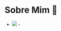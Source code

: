 # Sobre Mim 🦁

<!--
**kauefelle/kauefelle** is a ✨ _special_ ✨ repository because its `README.md` (this file) appears on your GitHub profile.

Here are some ideas to get you started:

- 🔭 I’m currently working on ...
- 🌱 I’m currently learning ...
- 👯 I’m looking to collaborate on ...
- 🤔 I’m looking for help with ...
- 💬 Ask me about ...
- 📫 How to reach me: ...
- 😄 Pronouns: ...
- ⚡ Fun fact: ...
-->
- ![](https://encrypted-tbn0.gstatic.com/images?q=tbn:ANd9GcSrUdxzCYBvC3TjRKqLcxa9RaV0YENEl1QfxfDSqTMk3w&s)
-[](https://media.tenor.com/f9eBb3LV0O8AAAAM/neymar-neymar-jr.gif)  
